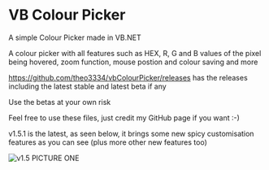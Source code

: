 # VB Colour Picker

A simple Colour Picker made in VB.NET

A colour picker with all features such as HEX, R, G and B values of the pixel being hovered, zoom function, mouse postion and colour saving and more

https://github.com/theo3334/vbColourPicker/releases has the releases including the latest stable and latest beta if any

Use the betas at your own risk

Feel free to use these files, just credit my GitHub page if you want :-)

v1.5.1 is the latest, as seen below, it brings some new spicy customisation features as you can see (plus more other new features too)

![v1.5 PICTURE ONE](https://i.imgur.com/KloHwVK.png)
